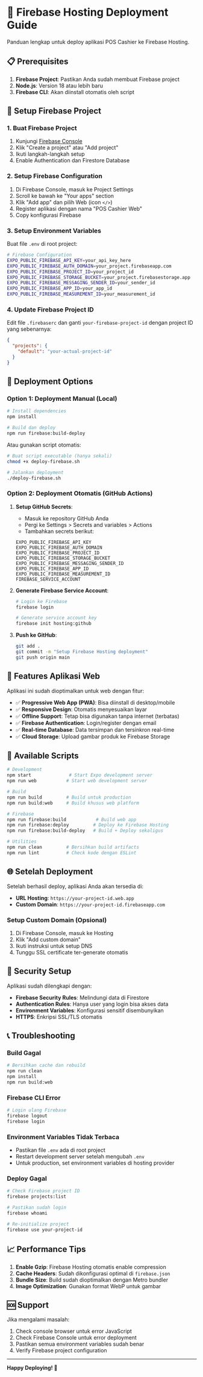 # 🚀 Firebase Hosting Deployment Guide

Panduan lengkap untuk deploy aplikasi POS Cashier ke Firebase Hosting.

## 📋 Prerequisites

1. **Firebase Project**: Pastikan Anda sudah membuat Firebase project
2. **Node.js**: Version 18 atau lebih baru
3. **Firebase CLI**: Akan diinstall otomatis oleh script

## 🔧 Setup Firebase Project

### 1. Buat Firebase Project
1. Kunjungi [Firebase Console](https://console.firebase.google.com/)
2. Klik "Create a project" atau "Add project"
3. Ikuti langkah-langkah setup
4. Enable Authentication dan Firestore Database

### 2. Setup Firebase Configuration
1. Di Firebase Console, masuk ke Project Settings
2. Scroll ke bawah ke "Your apps" section
3. Klik "Add app" dan pilih Web (icon `</>`)
4. Register aplikasi dengan nama "POS Cashier Web"
5. Copy konfigurasi Firebase

### 3. Setup Environment Variables

Buat file `.env` di root project:

```bash
# Firebase Configuration
EXPO_PUBLIC_FIREBASE_API_KEY=your_api_key_here
EXPO_PUBLIC_FIREBASE_AUTH_DOMAIN=your_project.firebaseapp.com
EXPO_PUBLIC_FIREBASE_PROJECT_ID=your_project_id
EXPO_PUBLIC_FIREBASE_STORAGE_BUCKET=your_project.firebasestorage.app
EXPO_PUBLIC_FIREBASE_MESSAGING_SENDER_ID=your_sender_id
EXPO_PUBLIC_FIREBASE_APP_ID=your_app_id
EXPO_PUBLIC_FIREBASE_MEASUREMENT_ID=your_measurement_id
```

### 4. Update Firebase Project ID

Edit file `.firebaserc` dan ganti `your-firebase-project-id` dengan project ID yang sebenarnya:

```json
{
  "projects": {
    "default": "your-actual-project-id"
  }
}
```

## 🚀 Deployment Options

### Option 1: Deployment Manual (Local)

```bash
# Install dependencies
npm install

# Build dan deploy
npm run firebase:build-deploy
```

Atau gunakan script otomatis:

```bash
# Buat script executable (hanya sekali)
chmod +x deploy-firebase.sh

# Jalankan deployment
./deploy-firebase.sh
```

### Option 2: Deployment Otomatis (GitHub Actions)

1. **Setup GitHub Secrets**:
   - Masuk ke repository GitHub Anda
   - Pergi ke Settings > Secrets and variables > Actions
   - Tambahkan secrets berikut:

   ```
   EXPO_PUBLIC_FIREBASE_API_KEY
   EXPO_PUBLIC_FIREBASE_AUTH_DOMAIN
   EXPO_PUBLIC_FIREBASE_PROJECT_ID
   EXPO_PUBLIC_FIREBASE_STORAGE_BUCKET
   EXPO_PUBLIC_FIREBASE_MESSAGING_SENDER_ID
   EXPO_PUBLIC_FIREBASE_APP_ID
   EXPO_PUBLIC_FIREBASE_MEASUREMENT_ID
   FIREBASE_SERVICE_ACCOUNT
   ```

2. **Generate Firebase Service Account**:
   ```bash
   # Login ke Firebase
   firebase login
   
   # Generate service account key
   firebase init hosting:github
   ```

3. **Push ke GitHub**:
   ```bash
   git add .
   git commit -m "Setup Firebase Hosting deployment"
   git push origin main
   ```

## 📱 Features Aplikasi Web

Aplikasi ini sudah dioptimalkan untuk web dengan fitur:

- ✅ **Progressive Web App (PWA)**: Bisa diinstall di desktop/mobile
- ✅ **Responsive Design**: Otomatis menyesuaikan layar
- ✅ **Offline Support**: Tetap bisa digunakan tanpa internet (terbatas)
- ✅ **Firebase Authentication**: Login/register dengan email
- ✅ **Real-time Database**: Data tersimpan dan tersinkron real-time
- ✅ **Cloud Storage**: Upload gambar produk ke Firebase Storage

## 🔧 Available Scripts

```bash
# Development
npm start              # Start Expo development server
npm run web           # Start web development server

# Build
npm run build         # Build untuk production
npm run build:web     # Build khusus web platform

# Firebase
npm run firebase:build           # Build web app
npm run firebase:deploy         # Deploy ke Firebase Hosting
npm run firebase:build-deploy   # Build + Deploy sekaligus

# Utilities
npm run clean         # Bersihkan build artifacts
npm run lint          # Check kode dengan ESLint
```

## 🌐 Setelah Deployment

Setelah berhasil deploy, aplikasi Anda akan tersedia di:
- **URL Hosting**: `https://your-project-id.web.app`
- **Custom Domain**: `https://your-project-id.firebaseapp.com`

### Setup Custom Domain (Opsional)

1. Di Firebase Console, masuk ke Hosting
2. Klik "Add custom domain"
3. Ikuti instruksi untuk setup DNS
4. Tunggu SSL certificate ter-generate otomatis

## 🔐 Security Setup

Aplikasi sudah dilengkapi dengan:

- **Firebase Security Rules**: Melindungi data di Firestore
- **Authentication Rules**: Hanya user yang login bisa akses data
- **Environment Variables**: Konfigurasi sensitif disembunyikan
- **HTTPS**: Enkripsi SSL/TLS otomatis

## 📞 Troubleshooting

### Build Gagal
```bash
# Bersihkan cache dan rebuild
npm run clean
npm install
npm run build:web
```

### Firebase CLI Error
```bash
# Login ulang Firebase
firebase logout
firebase login
```

### Environment Variables Tidak Terbaca
- Pastikan file `.env` ada di root project
- Restart development server setelah mengubah `.env`
- Untuk production, set environment variables di hosting provider

### Deploy Gagal
```bash
# Check Firebase project ID
firebase projects:list

# Pastikan sudah login
firebase whoami

# Re-initialize project
firebase use your-project-id
```

## 📈 Performance Tips

1. **Enable Gzip**: Firebase Hosting otomatis enable compression
2. **Cache Headers**: Sudah dikonfigurasi optimal di `firebase.json`
3. **Bundle Size**: Build sudah dioptimalkan dengan Metro bundler
4. **Image Optimization**: Gunakan format WebP untuk gambar

## 🆘 Support

Jika mengalami masalah:

1. Check console browser untuk error JavaScript
2. Check Firebase Console untuk error deployment
3. Pastikan semua environment variables sudah benar
4. Verify Firebase project configuration

---

**Happy Deploying! 🎉**